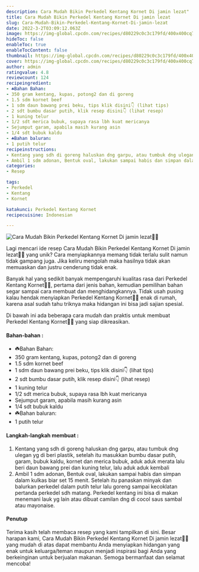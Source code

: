 ```yaml
---
description: Cara Mudah Bikin Perkedel Kentang Kornet Di jamin lezat"
title: Cara Mudah Bikin Perkedel Kentang Kornet Di jamin lezat
slug: Cara-Mudah-Bikin-Perkedel-Kentang-Kornet-Di-jamin-lezat
date: 2022-3-2T03:09:12.063Z
image: https://img-global.cpcdn.com/recipes/d80229c0c3c179fd/400x400cq70/photo.jpg
hideToc: false
enableToc: true
enableTocContent: false
thumbnail: https://img-global.cpcdn.com/recipes/d80229c0c3c179fd/400x400cq70/photo.jpg
cover: https://img-global.cpcdn.com/recipes/d80229c0c3c179fd/400x400cq70/photo.jpg
author: admin
ratingvalue: 4.8
reviewcount: 124
recipeingredient:
- ☘️Bahan Bahan:
- 350 gram kentang, kupas, potong2 dan di goreng
- 1.5 sdm kornet beef
- 1 sdm daun bawang prei beku, tips klik disini👇 (lihat tips)
- 2 sdt bumbu dasar putih, klik resep disini👇 (lihat resep)
- 1 kuning telur
- 1/2 sdt merica bubuk, supaya rasa lbh kuat mericanya
- Sejumput garam, apabila masih kurang asin
- 1/4 sdt bubuk kaldu
- ☘️Bahan baluran:
- 1 putih telur
recipeinstructions:
- Kentang yang sdh di goreng haluskan dng garpu, atau tumbuk dng ulegan yg di beri plastik, setelah itu masukkan bumbu dasar putih, garam, bubuk kaldu, kornet dan merica bubuk, aduk aduk merata lalu beri daun bawang prei dan kuning telur, lalu aduk aduk kembali
- Ambil 1 sdm adonan, Bentuk oval, lakukan sampai habis dan simpan dalam kulkas biar set 15 menit. Setelah itu panaskan minyak dan balurkan perkedel dalam putih telur lalu goreng sampai kecoklatan pertanda perkedel sdh matang. Perkedel kentang ini bisa di makan menemani lauk yg lain atau dibuat camilan dng di cocol saus sambal atau mayonaise.
categories:
- Resep

tags:
- Perkedel
- Kentang
- Kornet

katakunci: Perkedel Kentang Kornet
recipecuisine: Indonesian

---
```


![Cara Mudah Bikin Perkedel Kentang Kornet Di jamin lezat👩‍🍳](https://img-global.cpcdn.com/recipes/d80229c0c3c179fd/400x400cq70/photo.jpg)

Lagi mencari ide resep Cara Mudah Bikin Perkedel Kentang Kornet Di jamin lezat👩‍🍳 yang unik? Cara menyiapkannya memang tidak terlalu sulit namun tidak gampang juga. Jika keliru mengolah maka hasilnya tidak akan memuaskan dan justru cenderung tidak enak.

Banyak hal yang sedikit banyak mempengaruhi kualitas rasa dari Perkedel Kentang Kornet👩‍🍳, pertama dari jenis bahan, kemudian pemilihan bahan segar sampai cara membuat dan menghidangkannya. Tidak usah pusing kalau hendak menyiapkan Perkedel Kentang Kornet👩‍🍳 enak di rumah, karena asal sudah tahu triknya maka hidangan ini bisa jadi sajian spesial.

Di bawah ini ada beberapa cara mudah dan praktis untuk membuat Perkedel Kentang Kornet👩‍🍳 yang siap dikreasikan.

<!--inarticleads1-->

#### Bahan-bahan :

- ☘️Bahan Bahan:
- 350 gram kentang, kupas, potong2 dan di goreng
- 1.5 sdm kornet beef
- 1 sdm daun bawang prei beku, tips klik disini👇 (lihat tips)
- 2 sdt bumbu dasar putih, klik resep disini👇 (lihat resep)
- 1 kuning telur
- 1/2 sdt merica bubuk, supaya rasa lbh kuat mericanya
- Sejumput garam, apabila masih kurang asin
- 1/4 sdt bubuk kaldu
- ☘️Bahan baluran:
- 1 putih telur

<!--inarticleads2-->

#### Langkah-langkah membuat :

1. Kentang yang sdh di goreng haluskan dng garpu, atau tumbuk dng ulegan yg di beri plastik, setelah itu masukkan bumbu dasar putih, garam, bubuk kaldu, kornet dan merica bubuk, aduk aduk merata lalu beri daun bawang prei dan kuning telur, lalu aduk aduk kembali
1. Ambil 1 sdm adonan, Bentuk oval, lakukan sampai habis dan simpan dalam kulkas biar set 15 menit. Setelah itu panaskan minyak dan balurkan perkedel dalam putih telur lalu goreng sampai kecoklatan pertanda perkedel sdh matang. Perkedel kentang ini bisa di makan menemani lauk yg lain atau dibuat camilan dng di cocol saus sambal atau mayonaise.

#### Penutup

Terima kasih telah membaca resep yang kami tampilkan di sini. Besar harapan kami, Cara Mudah Bikin Perkedel Kentang Kornet Di jamin lezat👩‍🍳 yang mudah di atas dapat membantu Anda menyiapkan hidangan yang enak untuk keluarga/teman maupun menjadi inspirasi bagi Anda yang berkeinginan untuk berjualan makanan. Semoga bermanfaat dan selamat mencoba!